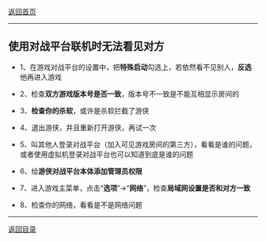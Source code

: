 [返回首页](./Home)

***
## 使用对战平台联机时无法看见对方

- 1、在游戏对战平台的设置中，把**特殊启动**勾选上，若依然看不见别人，**反选**他再进入游戏

- 2、检查**双方游戏版本号是否一致**，版本号不一致是不能互相显示房间的

- 3、**检查你的杀软**，或许是杀软拦截了游侠

- 4、退出游侠，并且重新打开游侠，再试一次

- 5、叫其他人登录对战平台（加入可见游戏房间的第三方），看看是谁的问题，或者使用虚拟机登录对战平台也可以知道到底是谁的问题

- 6、给**游侠对战平台本体添加管理员权限**

- 7、进入游戏主菜单，点击“**选项**”→“**网络**”，检查**局域网设置是否和对方一致**

- 8、检查你的网络，看看是不是网络问题



***

[返回目录](./常见问题指南)
